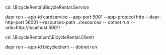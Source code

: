 cd .\BicycleRental\BicycleRental.Service

dapr run --app-id cardservice --app-port 5001 --app-protocol http --dapr-http-port 56001 --resources-path ../resources -- dotnet run --urls=http://localhost:5001/


cd .\BicycleRental\src\BicycleRental.Client\

dapr run --app-id bicycleclient -- dotnet run